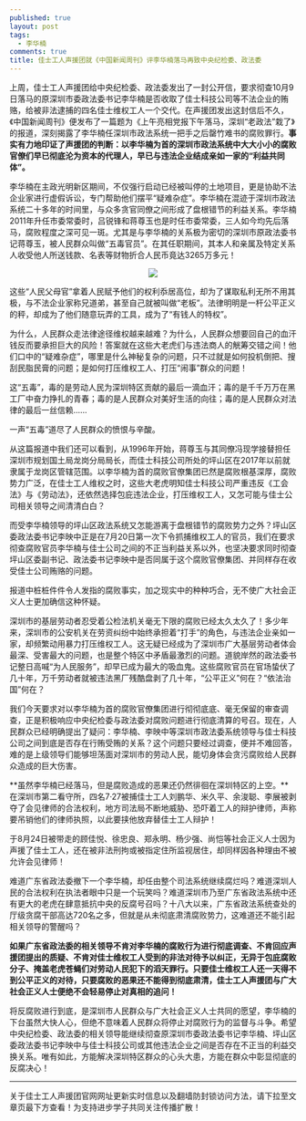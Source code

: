 ```yaml
---
published: true
layout: post
tags:
  - 李华楠
comments: true
title: 佳士工人声援团就《中国新闻周刊》评李华楠落马再致中央纪检委、政法委
---
```



上周，佳士工人声援团给中央纪检委、政法委发出了一封公开信，要求彻查10月9日落马的原深圳市委政法委书记李华楠是否收取了佳士科技公司等不法企业的贿赂，给被非法逮捕的四名佳士维权工人一个交代。在声援团发出这封信后不久，《中国新闻周刊》便发布了一篇题为《上午亮相党报下午落马，深圳“老政法”栽了》的报道，深刻揭露了李华楠任深圳市政法系统一把手之后罄竹难书的腐败罪行。**事实有力地印证了声援团的判断：以李华楠为首的深圳市政法系统中大大小小的腐败官僚们早已彻底沦为资本的代理人，早已与违法企业结成亲如一家的“利益共同体”。**

李华楠在主政光明新区期间，不仅强行启动已经被叫停的土地项目，更是协助不法企业家进行虚假诉讼，专门帮助他们摆平“疑难杂症”。李华楠在混迹于深圳市政法系统二十多年的时间里，与众多贪官同僚之间形成了盘根错节的利益关系。李华楠2011年升任市委常委时，吕锐锋和蒋尊玉也是时任市委常委，三人如今均先后落马，腐败程度之深可见一斑。尤其是与李华楠的关系极为密切的深圳市原政法委书记蒋尊玉，被人民群众叫做“五毒官员”。在其任职期间，其本人和亲属及特定关系人收受他人所送钱款、名表等财物折合人民币竟达3265万多元！

<p align="center"> <img src="https://i.loli.net/2018/10/09/5bbcb74d317c9.jpg"> </p>


这些“人民父母官”拿着人民赋予他们的权利忝居高位，却为了谋取私利无所不用其极，与不法企业家称兄道弟，甚至自己就被叫做“老板”。法律明明是一杆公平正义的秤，却成为了他们随意玩弄的工具，成为了“有钱人的特权”。

为什么，人民群众走法律途径维权越来越难？为什么，人民群众想要回自己的血汗钱反而要承担巨大的风险！答案就在这些大老虎们与违法商人的觥筹交错之间！他们口中的“疑难杂症”，哪里是什么神秘复杂的问题，只不过就是如何投机倒把、搜刮民脂民膏的问题；是如何打压维权工人、打压“闹事”群众的问题！

这“五毒”，毒的是劳动人民为深圳特区贡献的最后一滴血汗；毒的是千千万万在黑工厂中奋力挣扎的青春；毒的是人民群众对美好生活的向往；毒的是人民群众对法律的最后一丝信赖……

一声“五毒”道尽了人民群众的愤恨与辛酸。

从这篇报道中我们还可以看到，从1996年开始，蒋尊玉与其同僚冯现学接替担任深圳市规划国土局龙岗分局局长，而佳士科技公司所处的坪山区在2017年以前就隶属于龙岗区管辖范围。以李华楠为首的腐败官僚集团已然是腐败根基深厚，腐败势力广泛，在佳士工人维权之时，这些大老虎明知佳士科技公司严重违反《工会法》与《劳动法》，还依然选择包庇违法企业，打压维权工人，又怎可能与佳士公司相关领导之间清清白白？

而受李华楠领导的坪山区政法系统又怎能游离于盘根错节的腐败势力之外？坪山区委政法委书记李映中正是在7月20日第一次下令抓捕维权工人的官员，我们在要求彻查腐败官员李华楠与佳士公司之间的不正当利益关系以外，也坚决要求同时彻查坪山区委副书记、政法委书记李映中是否同属于这个腐败官僚集团、并同样存在收受佳士公司贿赂的问题。

报道中桩桩件件令人发指的腐败事实，加之现实中的种种巧合，无不使广大社会正义人士更加确信这种怀疑。


深圳市的基层劳动者忍受着公检法机关毫无下限的腐败已经太久太久了！多少年来，深圳市的公安机关在劳资纠纷中始终承担着“打手”的角色，与违法企业亲如一家，却频繁动用暴力打压维权工人。这无疑已经成为了深圳市广大基层劳动者体会最深、受害最大的问题，也是整个特区中矛盾最激烈的问题。道貌岸然的政法委书记整日高喊“为人民服务”，却早已成为最大的吸血鬼。这些腐败官员在官场蛰伏了几十年，万千劳动者就被违法黑厂残酷盘剥了几十年，“公平正义”何在？“依法治国”何在？


我们今天要求对以李华楠为首的腐败官僚集团进行彻彻底底、毫无保留的审查调查，正是积极响应中央纪检委与政法委对腐败问题进行彻底清算的号召。现在，人民群众已经明确提出了疑问：李华楠、李映中等深圳市政法委系统领导与佳士科技公司之间到底是否存在行贿受贿的关系？这个问题只要经过调查，便并不难回答，难的是上级领导们能够坦荡面对深圳市的劳动人民，能切身体会贪污腐败给人民群众造成的巨大伤害。

**虽然李华楠已经落马，但是腐败造成的恶果还仍然徘徊在深圳特区的上空。**在深圳市第二看守所，四名7·27被捕佳士工人刘鹏华、米久平、余浚聪、李展被剥夺了会见律师的合法权利，地方司法局不断地威胁、恐吓着工人的辩护律师，声称要吊销他们的律师执照，以此要挟他放弃替佳士工人辩护！

于8月24日被带走的顾佳悦、徐忠良、郑永明、杨少强、尚恺等社会正义人士因为声援了佳士工人，还在被非法刑拘或被指定住所监视居住，却同样因各种理由不被允许会见律师！

难道广东省政法委撤下一个李华楠，却任由整个司法系统继续腐烂吗？难道深圳人民的合法权利在执法者眼中只是一个玩笑吗？难道深圳市乃至广东省政法系统中还有更大的老虎在肆意抵抗中央的反腐号召吗？十八大以来，广东省政法系统查处的厅级贪腐干部高达720名之多，但就是从未彻底肃清腐败势力，这难道还不能引起相关领导的警醒吗？

**如果广东省政法委的相关领导不肯对李华楠的腐败行为进行彻底调查、不肯回应声援团提出的质疑、不肯对佳士维权工人受到的非法对待予以纠正，无异于包庇腐败分子、掩盖老虎苍蝇们对劳动人民犯下的滔天罪行。只要佳士维权工人还一天得不到公平正义的对待，只要腐败的恶果还不能得到彻底肃清，佳士工人声援团与广大社会正义人士便绝不会轻易停止对真相的追问！**

将反腐败进行到底，是深圳市人民群众与广大社会正义人士共同的愿望，李华楠的下台虽然大快人心，但绝不意味着人民群众将停止对腐败行为的监督与斗争。希望中央纪检委、政法委的相关领导能继续彻查原深圳市委政法委书记李华楠、坪山区委政法委书记李映中与佳士科技公司或其他违法企业之间是否存在不正当的利益交换关系。唯有如此，方能解决深圳特区群众的心头大患，方能在群众中彰显彻底的反腐决心！


---
关于佳士工人声援团官网网址更新实时信息以及翻墙防封锁访问方法，请下拉至文章页最下方查看！为支持进步学子共同关注传播扩散！
